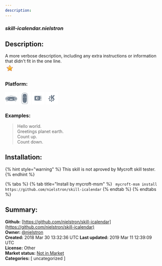 ```yaml
---
description: 
---
```


### _skill-icalendar.nielstron_  
## Description:  
A more verbose description, including any extra instructions or
information that didn't fit in the one line.  
![](../.gitbook/assets/star.png)  
### Platform:  
 ![Mark I](../.gitbook/assets/mark-1-icon.png)  ![Mark II](../.gitbook/assets/mark-2-icon.png)  ![Picroft](../.gitbook/assets/picroft-icon.png)  ![plasmoid](../.gitbook/assets/kde.png)   
### Examples:  
> Hello world.  
> Greetings planet earth.  
> Count up.  
> Count down.  
  
## Installation:  
{% hint style="warning" %}
This skill is not aproved by Mycroft skill tester.
{% endhint %}
    
{% tabs %}
{% tab title="Install by mycroft-msm" %}
``` mycroft-msm install https://github.com/nielstron/skill-icalendar```
{% endtab %}
  {% endtabs %}
    
## Summary:  
**Github:** [https://github.com/nielstron/skill-icalendar](https://github.com/nielstron/skill-icalendar)  
**Owner:** [@nielstron](https://github.com/nielstron)  
**Created:** 2018 Mar 30 13:32:36 UTC  **Last updated:** 2019 Mar 11 12:39:09 UTC  
**License:** Other  
**Market status:** [Not in Market](https://market.mycroft.ai/skill/)  
**Categories:** [ uncategorized ]   
